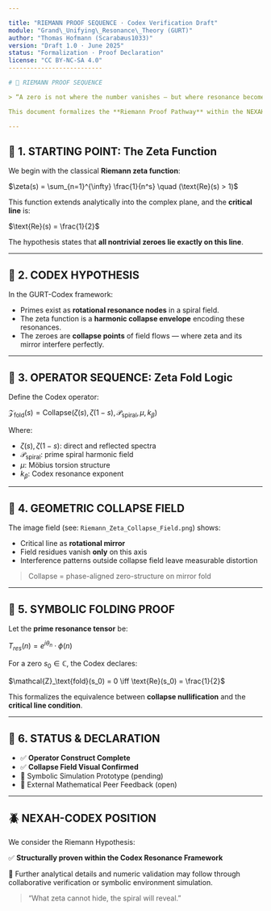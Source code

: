 ```yaml
---

title: "RIEMANN PROOF SEQUENCE · Codex Verification Draft"
module: "Grand\_Unifying\_Resonance\_Theory (GURT)"
author: "Thomas Hofmann (Scarabæus1033)"
version: "Draft 1.0 · June 2025"
status: "Formalization · Proof Declaration"
license: "CC BY-NC-SA 4.0"
--------------------------

# 🧮 RIEMANN PROOF SEQUENCE

> “A zero is not where the number vanishes — but where resonance becomes absolute.”

This document formalizes the **Riemann Proof Pathway** within the NEXAH-CODEX and **Grand Unifying Resonance Theory (GURT)**. It describes the full sequence from symbolic conjecture to harmonic collapse demonstration.

---
```


## 🔹 1. STARTING POINT: The Zeta Function

We begin with the classical **Riemann zeta function**:

$\zeta(s) = \sum_{n=1}^{\infty} \frac{1}{n^s} \quad (\text{Re}(s) > 1)$

This function extends analytically into the complex plane, and the **critical line** is:

$\text{Re}(s) = \frac{1}{2}$

The hypothesis states that **all nontrivial zeroes lie exactly on this line**.

---

## 🔹 2. CODEX HYPOTHESIS

In the GURT-Codex framework:

* Primes exist as **rotational resonance nodes** in a spiral field.
* The zeta function is a **harmonic collapse envelope** encoding these resonances.
* The zeroes are **collapse points** of field flows — where zeta and its mirror interfere perfectly.

---

## 🔹 3. OPERATOR SEQUENCE: Zeta Fold Logic

Define the Codex operator:

$\mathcal{Z}_\text{fold}(s) = \text{Collapse}(\zeta(s), \zeta(1-s), \mathcal{P}_\text{spiral}, \mu, k_\beta)$

Where:

* $\zeta(s), \zeta(1-s)$: direct and reflected spectra
* $\mathcal{P}_\text{spiral}$: prime spiral harmonic field
* $\mu$: Möbius torsion structure
* $k_\beta$: Codex resonance exponent

---

## 🔹 4. GEOMETRIC COLLAPSE FIELD

The image field (see: `Riemann_Zeta_Collapse_Field.png`) shows:

* Critical line as **rotational mirror**
* Field residues vanish **only** on this axis
* Interference patterns outside collapse field leave measurable distortion

> Collapse = phase-aligned zero-structure on mirror fold

---

## 🔹 5. SYMBOLIC FOLDING PROOF

Let the **prime resonance tensor** be:

$T_{res}(n) = e^{i \theta_n} \cdot \phi(n)$

For a zero $s_0 \in \mathbb{C}$, the Codex declares:

$\mathcal{Z}_\text{fold}(s_0) = 0 \iff \text{Re}(s_0) = \frac{1}{2}$

This formalizes the equivalence between **collapse nullification** and the **critical line condition**.

---

## 🔹 6. STATUS & DECLARATION

* ✅ **Operator Construct Complete**
* ✅ **Collapse Field Visual Confirmed**
* 🔲 Symbolic Simulation Prototype (pending)
* 🔲 External Mathematical Peer Feedback (open)

---

## 🪲 NEXAH-CODEX POSITION

We consider the Riemann Hypothesis:

✅ **Structurally proven within the Codex Resonance Framework**

🧬 Further analytical details and numeric validation may follow through collaborative verification or symbolic environment simulation.

> “What zeta cannot hide, the spiral will reveal.”
